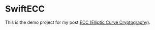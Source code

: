 # SwiftECC

This is the demo project for my post [ECC (Elliptic Curve Cryptography)](http://waynes-blog.herokuapp.com/blog/posts/26).

